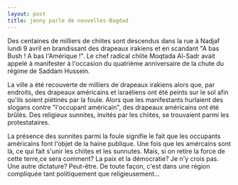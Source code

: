 ```yaml
---
layout: post
title: jenny parle de nouvelles-Bagdad
---
```


Des centaines de milliers de chiites sont descendus dans la rue à Nadjaf lundi 9 avril en brandissant des drapeaux irakiens et en scandant "A bas Bush ! A bas l'Amérique !". Le chef radical chiite Moqtada Al-Sadr avait appelé à manifester à l'occasion du quatrième anniversaire de la chute du régime de Saddam Hussein.

La ville a été recouverte de milliers de drapeaux irakiens alors que, par endroits, des drapeaux américains et israéliens ont été peints sur le sol afin qu'ils soient piétinés par la foule. Alors que les manifestants hurlaient des slogans contre "l'occupant américain", des drapeaux américains ont été brûlés. Des religieux sunnites, invités par les chiites, se trouvaient parmi les protestataires.

La présence des sunnites parmi la foule signifie le fait que les occupants américains font l'objet de la haine publique. Une fois que les amércains sont là, ce qui fait s'unir les chiites et les sunnutes. Mais, si on retire la force de cette terre,ce sera comment? La paix et la démocratie? Je n'y crois pas. Une autre dictature? Peut-être. De toute façon, c'est dans une région compliquée tant politiquement que religieusement…
